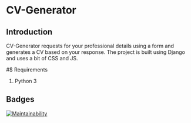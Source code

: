 # CV-Generator 

## Introduction

CV-Generator requests for your professional details using a form and generates a CV based on your response.
The project is built using Django and uses a bit of CSS and JS.

#$ Requirements

1. Python 3

## Badges

[![Maintainability](https://api.codeclimate.com/v1/badges/4988e2ac2ed01ee28f53/maintainability)](https://codeclimate.com/github/Biswajee/CV-Generator/maintainability)
